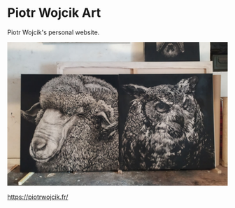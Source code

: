 # Piotr Wojcik Art

Piotr Wojcik's personal website.

![black and white paintings](public/assets/medias/medium/belierchouette.jpg)

https://piotrwojcik.fr/
